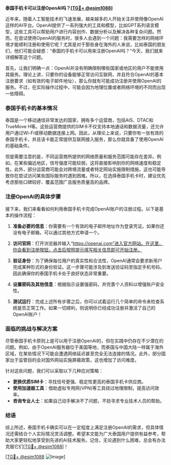 **泰国手机卡可以注册OpenAI吗？[[TG💪+ @esim1088](https://t.me/s/esim1088)]**

近年来，随着人工智能技术的飞速发展，越来越多的人开始关注并使用像OpenAI这样的AI平台。OpenAI提供了一系列强大的工具和模型，比如GPT系列语言模型，这些工具可以帮助用户进行内容创作、数据分析以及解决各种复杂问题。然而，在尝试使用OpenAI的服务时，很多人会遇到一个问题：我需要怎样的网络环境才能顺利注册和使用它呢？尤其是对于那些身在海外的人来说，比如泰国的朋友们，他们可能会疑惑：“泰国的手机卡可以用来注册OpenAI吗？”今天，我们就来详细解答这个问题。

首先，让我们明确一点：OpenAI并没有明确限制哪些国家或地区的用户不能使用其服务。理论上讲，只要你的设备能够正常访问互联网，并且符合OpenAI的基本注册要求（如有效的电子邮件地址），那么你就有可能成功注册并使用OpenAI的服务。不过，在实际操作过程中，可能会因为地理位置或者网络环境的不同而出现一些障碍。

### 泰国手机卡的基本情况

泰国是一个移动通信非常发达的国家，拥有多个运营商，包括AIS、DTAC和TrueMove H等。这些运营商提供的SIM卡不仅支持本地通话和数据流量，还允许用户通过Wi-Fi或移动数据连接上网。因此，从理论上来说，只要你有一张有效的泰国手机卡，并且该卡能正常提供互联网接入服务，那么你就具备了使用OpenAI的基础条件。

但是需要注意的是，不同运营商所提供的网络质量和服务范围可能存在差异。例如，在某些偏远地区，信号强度可能较弱，这将直接影响到你的网络速度和稳定性。此外，部分运营商可能会对跨境流量或者特定网站实施限制措施，这也可能导致你在尝试访问某些国际服务时遇到困难。所以，在选择泰国手机卡时，建议优先考虑那些口碑较好、覆盖范围广且服务质量高的品牌。

### 注册OpenAI的具体步骤

接下来，我们来看看如何利用泰国手机卡完成OpenAI账户的注册过程。以下是基本的操作流程：

1. **准备必要的信息**：你需要有一个有效的电子邮件地址作为登录凭证。如果你还没有电子邮箱，可以通过其他方式申请一个。
   
2. **访问官网**：打开浏览器并输入“https://openai.com”进入官方网站。在这里，你会看到注册按钮，点击后按照提示填写相关信息即可开始注册。

3. **验证身份**：为了确保每位用户的真实性和合法性，OpenAI通常会要求新用户完成某种形式的身份验证。这一步骤可能涉及到发送验证码至指定手机号码，因此确保你的泰国手机卡处于良好状态非常重要。

4. **设置密码及其他信息**：根据指示设置强密码，并完善个人资料以增强账户安全性。

5. **测试运行**：完成上述所有步骤之后，你可以试着运行几个简单的命令来检查系统是否正常工作。如果一切顺利，则说明你已经成功注册并激活了自己的OpenAI账户！

### 面临的挑战与解决方案

尽管泰国手机卡原则上是可以用于注册OpenAI的，但在实践中仍存在不少潜在的问题。例如，由于OpenAI服务器位于美国等地，而泰国与中国大陆一样属于海外区域，在某些情况下可能会遭遇网络延迟甚至完全无法连接的情况。此外，部分国家出于监管目的会对国外网站实施屏蔽政策，这也增加了访问难度。

针对这些问题，我们可以采取以下几种应对策略：
- **更换优质SIM卡**：寻找信号更强、稳定性更高的泰国手机卡供应商。
- **使用加速器工具**：借助虚拟专用网(VPN)等工具绕过地理限制，提高访问效率。
- **咨询专业人士**：如果自己动手解决不了问题，不妨寻求专业技术人员的帮助。

### 结语

综上所述，泰国手机卡确实可以在一定程度上满足注册OpenAI的需求，但具体情况还需结合个人实际情况灵活调整。希望本文能为广大泰国用户提供有益参考，帮助大家更轻松地享受到先进的AI技术服务。记住，无论遇到什么困难，总会有办法克服它们[[TG💪+ @esim1088](https://t.me/s/esim1088)]！

[[TG💪+ @esim1088](https://t.me/s/esim1088) ![Image](https://i.postimg.cc/4NQfJmqS/Snipaste-2025-05-13-00-14-12.png)]